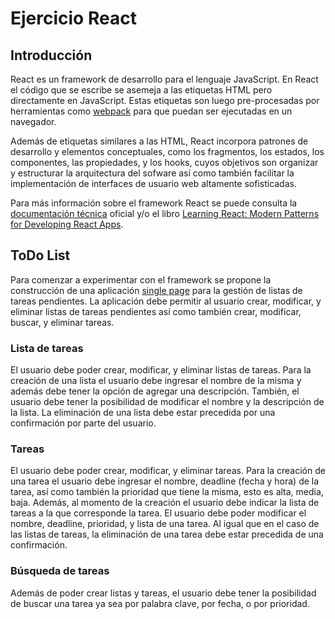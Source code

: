 # Ejercicio React

## Introducción

React es un framework de desarrollo para el lenguaje JavaScript. En React el código que se escribe se asemeja a las etiquetas HTML pero directamente en JavaScript. Estas etiquetas son luego pre-procesadas por herramientas como [webpack](https://webpack.js.org/) para que puedan ser ejecutadas en un navegador. 

Además de etiquetas similares a las HTML, React incorpora patrones de desarrollo y elementos conceptuales, como los fragmentos, los estados, los componentes, las propiedades, y los hooks, cuyos objetivos son organizar y estructurar la arquitectura del sofware así como también facilitar la implementación de interfaces de usuario web altamente sofisticadas.

Para más información sobre el framework React se puede consulta la [documentación técnica](https://reactjs.org/) oficial y/o el libro [Learning React: Modern Patterns for Developing React Apps](https://github.com/MoonHighway/learning-react).

## ToDo List

Para comenzar a experimentar con el framework se propone la construcción de una aplicación [single page](https://en.wikipedia.org/wiki/Single-page_application) para la gestión de listas de tareas pendientes. La aplicación debe permitir al usuario crear, modificar, y eliminar listas de tareas pendientes así como también crear, modificar, buscar, y eliminar tareas. 

### Lista de tareas

El usuario debe poder crear, modificar, y eliminar listas de tareas. Para la creación de una lista el usuario debe ingresar el nombre de la misma y además debe tener la opción de agregar una descripción. También, el usuario debe tener la posibilidad de modificar el nombre y la descripción de la lista. La eliminación de una lista debe estar precedida por una confirmación por parte del usuario.

### Tareas

El usuario debe poder crear, modificar, y eliminar tareas. Para la creación de una tarea el usuario debe ingresar el nombre, deadline (fecha y hora) de la tarea, así como también la prioridad que tiene la misma, esto es alta, media, baja. Además, al momento de la creación el usuario debe indicar la lista de tareas a la que corresponde la tarea. El usuario debe poder modificar el nombre, deadline, prioridad, y lista de una tarea. Al igual que en el caso de las listas de tareas, la eliminación de una tarea debe estar precedida de una confirmación.

### Búsqueda de tareas

Además de poder crear listas y tareas, el usuario debe tener la posibilidad de buscar una tarea ya sea por palabra clave, por fecha, o por prioridad.
